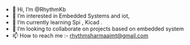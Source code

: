 - 👋 Hi, I’m @RhythmKb
- 👀 I’m interested in Embedded Systems and iot, 
- 🌱 I’m currently learning Spi , Kicad .
- 💞️ I’m looking to collaborate on projects based on embedded system 
- 📫 How to reach me :- rhythmsharmaaimt@gmail.com

<!---
RhythmKb/RhythmKb is a ✨ special ✨ repository because its `README.md` (this file) appears on your GitHub profile.
You can click the Preview link to take a look at your changes.
--->
